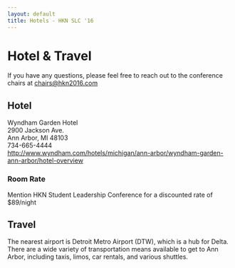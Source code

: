 ```yaml
---
layout: default
title: Hotels - HKN SLC '16
---
```


# Hotel & Travel

If you have any questions, please feel free to reach out to the conference chairs at [chairs@hkn2016.com](mailto:chairs@hkn2016.com)

## Hotel
Wyndham Garden Hotel<br />
2900 Jackson Ave.<br />
Ann Arbor, MI 48103<br />
734-665-4444<br />
http://www.wyndham.com/hotels/michigan/ann-arbor/wyndham-garden-ann-arbor/hotel-overview

### Room Rate
Mention HKN Student Leadership Conference for a discounted rate of $89/night

## Travel

The nearest airport is Detroit Metro Airport (DTW), which is a hub for Delta.
There are a wide variety of transportation means available to get to Ann Arbor, including taxis, limos, car rentals, and various shuttles.
